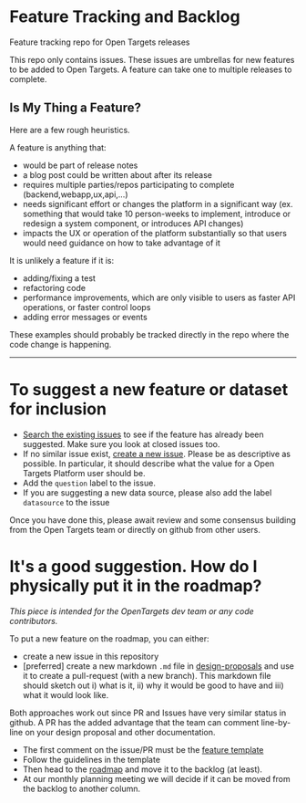 # Feature Tracking and Backlog

Feature tracking repo for Open Targets releases

This repo only contains issues. These issues are umbrellas for new features to be added to Open Targets. A feature can take one to multiple releases to complete. 

## Is My Thing a Feature?

Here are a few rough heuristics.

A feature is anything that:

- would be part of release notes
- a blog post could be written about after its release 
- requires multiple parties/repos participating to complete (backend,webapp,ux,api,...)
- needs significant effort or changes the platform in a significant way (ex. something that would take 10 person-weeks to implement, introduce or redesign a system component, or introduces API changes)
- impacts the UX or operation of the platform substantially so that users would need guidance on how to take advantage of it

It is unlikely a feature if it is:

- adding/fixing a  test
- refactoring code
- performance improvements, which are only visible to users as faster API operations, or faster control loops
- adding error messages or events

These examples should probably be tracked directly in the repo where the code change is happening.


***

# To suggest a new feature or dataset for inclusion

- [Search the existing issues](https://github.com/opentargets/features/issues) to see if the feature has already been suggested. Make sure you look at closed issues too.
- If no similar issue exist, [create a new issue](https://github.com/opentargets/features/issues/new). Please be as descriptive as possible. In particular, it should describe what the value for a Open Targets Platform user should be.
- Add the `question` label to the issue.
- If you are suggesting a new data source, please also add the label `datasource` to the issue

Once you have done this, please await review and some consensus building from the Open Targets team or directly on github from other users.

# It's a good suggestion. How do I physically put it in the roadmap?
*This piece is intended for the OpenTargets dev team or any code contributors.*

To put a new feature on the roadmap, you can either:
- create a new issue in this repository
- [preferred] create a new markdown `.md` file in [design-proposals](https://github.com/opentargets/features/tree/master/design-proposals) and use it to create a pull-request (with a new branch). This markdown file should sketch out i) what is it, ii) why it would be good to have and iii) what it would look like.

Both approaches work out since PR and Issues have very similar status in github. A PR has the added advantage that the team can comment line-by-line on your design proposal and other documentation.

- The first comment on the issue/PR must be the [feature template](https://github.com/opentargets/features/blob/master/FEATURE_TEMPLATE.md)
- Follow the guidelines in the template
- Then head to the [roadmap](https://github.com/orgs/opentargets/projects/3) and move it to the backlog (at least).
- At our monthly planning meeting we will decide if it can be moved from the backlog to another column.
